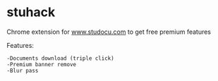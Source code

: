 # stuhack
Chrome extension for www.studocu.com to get free premium features

  Features:
  
    -Documents download (triple click)
    -Premium banner remove
    -Blur pass
